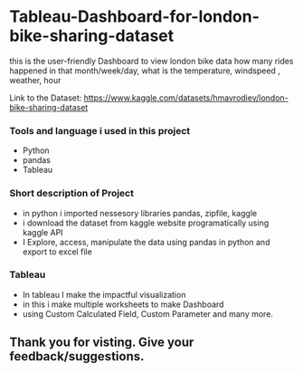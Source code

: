 # Tableau-Dashboard-for-london-bike-sharing-dataset

this is the user-friendly Dashboard to view london bike data 
how many rides happened in that month/week/day, what is the temperature, windspeed , weather, hour 

Link to the Dataset: https://www.kaggle.com/datasets/hmavrodiev/london-bike-sharing-dataset

### Tools and language i used in this project
* Python
* pandas
* Tableau

### Short description of Project 
* in python i imported nessesory libraries pandas, zipfile, kaggle
* i download the dataset from kaggle website programatically using kaggle API
* I Explore, access, manipulate the data using pandas in python and export to excel file

### Tableau
* In tableau I make the impactful visualization
* in this i make multiple worksheets to make  Dashboard
* using Custom Calculated Field, Custom Parameter and many more.

## Thank you for visting. Give your feedback/suggestions.

